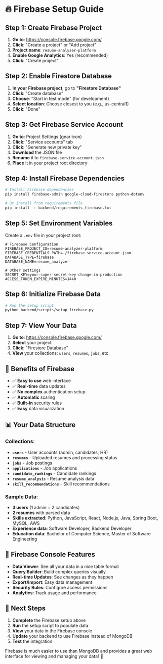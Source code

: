 # 🔥 Firebase Setup Guide

## Step 1: Create Firebase Project

1. **Go to**: https://console.firebase.google.com/
2. **Click**: "Create a project" or "Add project"
3. **Project name**: `resume-analyzer-platform`
4. **Enable Google Analytics**: Yes (recommended)
5. **Click**: "Create project"

## Step 2: Enable Firestore Database

1. **In your Firebase project**, go to **"Firestore Database"**
2. **Click**: "Create database"
3. **Choose**: "Start in test mode" (for development)
4. **Select location**: Choose closest to you (e.g., us-central1)
5. **Click**: "Done"

## Step 3: Get Firebase Service Account

1. **Go to**: Project Settings (gear icon)
2. **Click**: "Service accounts" tab
3. **Click**: "Generate new private key"
4. **Download** the JSON file
5. **Rename** it to `firebase-service-account.json`
6. **Place** it in your project root directory

## Step 4: Install Firebase Dependencies

```bash
# Install Firebase dependencies
pip install firebase-admin google-cloud-firestore python-dotenv

# Or install from requirements file
pip install -r backend/requirements_firebase.txt
```

## Step 5: Set Environment Variables

Create a `.env` file in your project root:

```env
# Firebase Configuration
FIREBASE_PROJECT_ID=resume-analyzer-platform
FIREBASE_CREDENTIALS_PATH=./firebase-service-account.json
DATABASE_TYPE=firebase
DATABASE_NAME=resume_analyzer

# Other settings
SECRET_KEY=your-super-secret-key-change-in-production
ACCESS_TOKEN_EXPIRE_MINUTES=1440
```

## Step 6: Initialize Firebase Data

```bash
# Run the setup script
python backend/scripts/setup_firebase.py
```

## Step 7: View Your Data

1. **Go to**: https://console.firebase.google.com/
2. **Select** your project
3. **Click**: "Firestore Database"
4. **View** your collections: `users`, `resumes`, `jobs`, etc.

## 🎯 Benefits of Firebase

- ✅ **Easy to use** web interface
- ✅ **Real-time** data updates
- ✅ **No complex** authentication setup
- ✅ **Automatic** scaling
- ✅ **Built-in** security rules
- ✅ **Easy** data visualization

## 📊 Your Data Structure

### Collections:
- **`users`** - User accounts (admin, candidates, HR)
- **`resumes`** - Uploaded resumes and processing status
- **`jobs`** - Job postings
- **`applications`** - Job applications
- **`candidate_rankings`** - Candidate rankings
- **`resume_analysis`** - Resume analysis data
- **`skill_recommendations`** - Skill recommendations

### Sample Data:
- **3 users** (1 admin + 2 candidates)
- **2 resumes** with parsed data
- **Skills extracted**: Python, JavaScript, React, Node.js, Java, Spring Boot, MySQL, AWS
- **Experience data**: Software Developer, Backend Developer
- **Education data**: Bachelor of Computer Science, Master of Software Engineering

## 🔧 Firebase Console Features

- **Data Viewer**: See all your data in a nice table format
- **Query Builder**: Build complex queries visually
- **Real-time Updates**: See changes as they happen
- **Export/Import**: Easy data management
- **Security Rules**: Configure access permissions
- **Analytics**: Track usage and performance

## 🚀 Next Steps

1. **Complete** the Firebase setup above
2. **Run** the setup script to populate data
3. **View** your data in the Firebase console
4. **Update** your backend to use Firebase instead of MongoDB
5. **Test** the integration

Firebase is much easier to use than MongoDB and provides a great web interface for viewing and managing your data! 🎉
